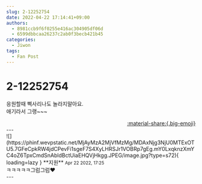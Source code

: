 ```yaml
---
slug: 2-12252754
date: 2022-04-22 17:14:41+09:00
authors:
  - 8981ccb9f6f0255e416ac304905df06d
  - 6599dbbcaa26237c2ab0f3becb421b45
categories:
  - Jiwon
tags:
  - Fan Post
---
```


# 2-12252754

<div class="post-container" markdown="1">
<div class="content-container md-sidebar__scrollwrap" markdown="1">

응원할때 삑사리나도 놀라지말아요.<br>애기라서 그랭~~~

</div>
</div>

<div style="text-align: right;" markdown="1">
<a href="https://weverse.io/fromis9/fanpost/2-12252754" style="text-align: right;">:material-share:{.big-emoji}</a>
</div>
---

<div class="comments-container md-sidebar__scrollwrap" markdown="1">
<div class="comment" markdown="1">
<div class='id-container' markdown="1">
![](https://phinf.wevpstatic.net/MjAyMzA2MjVfMzMg/MDAxNjg3NjU0MTExOTU5.7GFeCpkRW4jdCPevFi1sgeF7S4XyLHRSJr1VOBRp7gEg.mY0LxqknzXmYC4oZ6TpxCmdSnAbldBctUiaEHQVjHkgg.JPEG/image.jpg?type=s72){ loading=lazy }
**<span class="artist">지원</span>** <small>Apr 22 2022, 17:25</small><br>
</div>
<div class='comment-body' markdown="1">
ㅋㅋㅋㅋㅋ그럼그럼❤️
</div>
</div>
</div>
---

